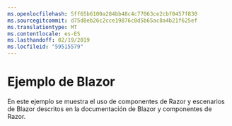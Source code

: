 ```yaml
---
ms.openlocfilehash: 5ff65b6100a284bb48c4c77063ce2cbf0457f830
ms.sourcegitcommit: d75d8eb26c2cce19876c8d5b65ac8a4b21f625ef
ms.translationtype: MT
ms.contentlocale: es-ES
ms.lasthandoff: 02/19/2019
ms.locfileid: "59515579"
---
```

# <a name="blazor-sample"></a>Ejemplo de Blazor

En este ejemplo se muestra el uso de componentes de Razor y escenarios de Blazor descritos en la documentación de Blazor y componentes de Razor.
